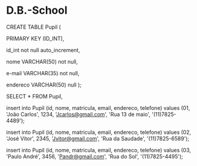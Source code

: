 # D.B.-School

CREATE TABLE Pupil (

PRIMARY KEY (ID_INT),

id_int not null auto_increment,

nome VARCHAR(50) not null,

e-mail VARCHAR(35) not null,

endereco VARCHAR(50) null
);

SELECT * FROM Pupil,

insert into Pupil (id, nome, matricula, email, endereco, telefone) values
(01, 'João Carlos', 1234, 'Jcarlos@gmail.com', 'Rua 13 de maio', '(11)7825-4489');

insert into Pupil (id, nome, matricula, email, endereco, telefone) values
(02, 'José Vitor', 2345, 'Jvitor@gmail.com', 'Rua da Saudade', '(11)7825-6589');

insert into Pupil (id, nome, matricula, email, endereco, telefone) values
(03, 'Paulo André', 3456, 'Pandr@gmail.com', 'Rua do Sol', '(11)7825-4495');
